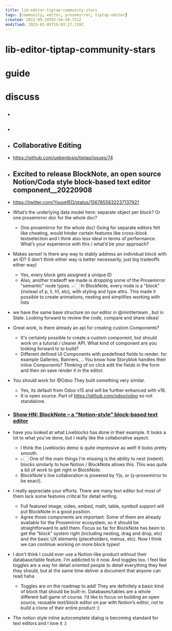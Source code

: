 ```yaml
---
title: lib-editor-tiptap-community-stars
tags: [community, editor, prosemirror, tiptap-editor]
created: 2022-09-10T02:54:58.721Z
modified: 2023-02-05T19:03:27.729Z
---
```


# lib-editor-tiptap-community-stars

# guide

# discuss
- ## 

- ## 

- ## Collaborative Editing
- https://github.com/ueberdosis/tiptap/issues/74

- ## Excited to release BlockNote, an open source Notion/Coda style block-based text editor component__20220908
- https://twitter.com/YousefED/status/1567855632237137921

- What’s the underlying data model here: separate object per block? Or one prosemirror doc for the whole doc?
  - One prosemirror for the whole doc! Going for separate editors felt like cheating, would hinder certain features like cross-block textselection and I think also less ideal in terms of performance. What’s your experience with this / what’d be your approach?
- Makes sense! Is there any way to stably address an individual block with an ID? (I don’t think either way is better necessarily, just big tradeoffs either way)
  - Yes, every block gets assigned a unique ID
  - Also, another tradeoff we made is dropping some of the Prosemirror "semantic" node types. 👉🏻 In BlockNote, every node is a "block" (instead of p, li, h1, etc), with styling and type attrs. This made it possible to create animations, nesting and simplifies working with lists

- we have the same base structure on our editor in @mintterteam , but in Slate. Looking forward to review the code, compare and share ideas!
- Great work, is there already an api for creating custom Components?
  - It's certainly possible to create a custom component, but should work on a tutorial / clearer API. What kind of component are you looking forward to to build?
  - Different defined UI Components with predefined fields to render. for example Galleries, Banners, .. You know how Storyblok handles their inline Components? Thinking of on click edit the fields in the form and then on save render it in the editor.
- You should work for @Odoo They built something very similar.
  - Yes, its default from Odoo v15 and will be further enhanced with v16.
  - It is open source. Part of https://github.com/odoo/odoo so not standalone.

- ### [Show HN: BlockNote – a “Notion-style” block-based text editor](https://news.ycombinator.com/item?id=32764493)

- have you looked at what Liveblocks has done in their example. It looks a lot to what you've done, but I really like the collaborative aspect.
  - I think the Liveblocks demo is quite impressive as well! It looks pretty smooth. 
  - 👉🏻 One of the main things I'm missing is the ability to nest (indent) blocks similarly to how Notion / BlockNote allows this. This was quite a bit of work to get right in BlockNote.
  - BlockNote's live collaboration is powered by Yjs, or (y-prosemirror to be exact).
- I really appreciate your efforts. There are many text editor but most of them lack some features critical for detail writing.
  - Full featured image, video, embed, math, table, symboll support will put BlockNote in a good position.
  - Agree those components are important. Some of them are already available for the Prosemirror ecosystem, so it should be straightforward to add them. Focus so far for BlockNote has been to get the “block” system right (including nesting, drag and drop, etc) and the basic UX elements (placeholders, menus, etc). Now I think we can continue working on more block types!
- I don't think I could ever use a Notion-like product without their database/table feature. I'm addicted to it now. And toggles too. I feel like toggles are a way for detail oriented people to detail everything they feel they should, but at the same time deliver a document that anyone can read haha
  - Toggles are on the roadmap to add! They are definitely a basic kind of block that should be built-in. Databases/tables are a whole different ball game of course. I’d like to focus on building an open source, reusable text/block editor on par with Notion’s editor, not to build a clone of their entire product :)
- The notion style inline autocomplete dialog is becoming standard for text editors and I love it :)
